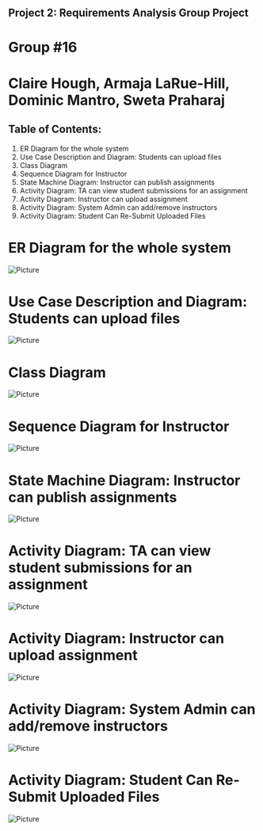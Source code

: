 ## Project 2: Requirements Analysis Group Project
# Group #16
# Claire Hough, Armaja LaRue-Hill, Dominic Mantro, Sweta Praharaj

## Table of Contents:
1. ER Diagram for the whole system
2. Use Case Description and Diagram: Students can upload files
3. Class Diagram
4. Sequence Diagram for Instructor
5. State Machine Diagram: Instructor can publish assignments
6. Activity Diagram: TA can view student submissions for an assignment
7. Activity Diagram: Instructor can upload assignment
8. Activity Diagram: System Admin can add/remove instructors
9. Activity Diagram: Student Can Re-Submit Uploaded  Files

# ER Diagram for the whole system
![Picture](https://github.com/Claire-Hough/Cnhfg6/blob/master/project-2/images/ERDiagram.png?raw=true)

# Use Case Description and Diagram: Students can upload files
![Picture](https://github.com/Claire-Hough/Cnhfg6/blob/master/project-2/images/UseCase.png?raw=true)

# Class Diagram
![Picture]()

# Sequence Diagram for Instructor
![Picture](https://github.com/Claire-Hough/Cnhfg6/blob/master/project-2/images/SequenceDiagram.png?raw=true)

# State Machine Diagram: Instructor can publish assignments
![Picture](https://github.com/Claire-Hough/Cnhfg6/blob/master/project-2/images/StateMachine.png?raw=true)

# Activity Diagram: TA can view student submissions for an assignment
![Picture](https://github.com/Claire-Hough/Cnhfg6/blob/master/project-2/images/Activity1.png?raw=true)

# Activity Diagram: Instructor can upload assignment
![Picture](https://github.com/Claire-Hough/Cnhfg6/blob/master/project-2/images/Activity2.png?raw=true)

# Activity Diagram: System Admin can add/remove instructors
![Picture](https://github.com/Claire-Hough/Cnhfg6/blob/master/project-2/images/Activity3.png?raw=true)

# Activity Diagram: Student Can Re-Submit Uploaded Files
![Picture](https://github.com/Claire-Hough/Cnhfg6/blob/master/project-2/images/Activity4.png?raw=true)
